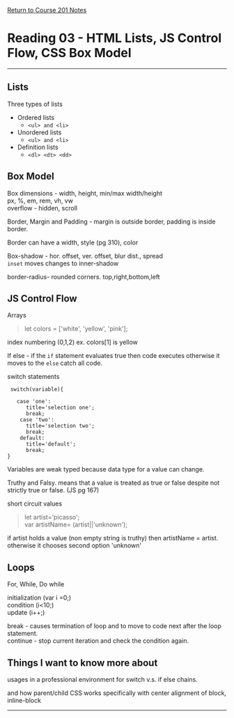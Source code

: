 [Return to Course 201 Notes](https://KrisDunning.github.io/201/)

# Reading 03 - HTML Lists, JS Control Flow, CSS Box Model

*****

## Lists

Three types of lists

- Ordered lists
  - `<ul> and <li>`
- Unordered lists
  - `<ul> and <li>`
- Definition lists
  - `<dl> <dt> <dd>`

## Box Model

Box dimensions - width, height, min/max width/height  
px, %, em, rem, vh, vw  
overflow - hidden, scroll  

Border, Margin and Padding - margin is outside border, padding is inside border.  

Border can have a width, style (pg 310), color  

Box-shadow - hor. offset, ver. offset, blur dist., spread  
`inset` moves changes to inner-shadow  

border-radius- rounded corners. top,right,bottom,left  

## JS Control Flow

Arrays  

> let colors = ['white', 'yellow', 'pink'];  

index numbering (0,1,2)  ex. colors[1] is yellow  

If else - if the `if` statement evaluates true then code executes otherwise it moves to the `else` catch all code.  

switch statements  

~~~~~
 switch(variable){

   case 'one':
      title='selection one';
      break;
    case 'two':
      title='selection two';
      break;
    default:
      title='default';
      break;
}
~~~~~  

Variables are weak typed because data type for a value can change.  

Truthy and Falsy. means that a value is treated as true or false despite not strictly true or false.  (JS pg 167)  

short circuit values  
> let artist='picasso';  
> var artistName= (artist||'unknown');  

if artist holds a value (non empty string is truthy) then artistName = artist. otherwise it chooses second option 'unknown'  

## Loops

For, While, Do while

initialization (var i =0;)  
condition (i<10;)  
update (i++;)  

break - causes termination of loop and to move to code next after the loop statement.  
continue - stop current iteration and check the condition again.  

## Things I want to know more about

usages in a professional environment for switch v.s. if else chains.  

and how parent/child CSS works specifically with center alignment of block, inline-block


*****
